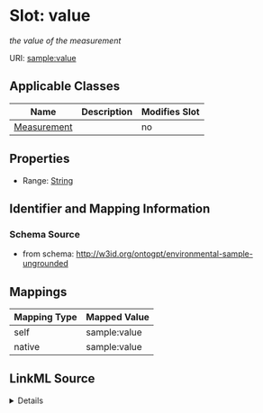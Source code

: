 

# Slot: value


_the value of the measurement_



URI: [sample:value](http://w3id.org/ontogpt/environmental-sample-ungrounded/value)



<!-- no inheritance hierarchy -->





## Applicable Classes

| Name | Description | Modifies Slot |
| --- | --- | --- |
| [Measurement](Measurement.md) |  |  no  |







## Properties

* Range: [String](String.md)





## Identifier and Mapping Information







### Schema Source


* from schema: http://w3id.org/ontogpt/environmental-sample-ungrounded




## Mappings

| Mapping Type | Mapped Value |
| ---  | ---  |
| self | sample:value |
| native | sample:value |




## LinkML Source

<details>
```yaml
name: value
description: the value of the measurement
from_schema: http://w3id.org/ontogpt/environmental-sample-ungrounded
rank: 1000
alias: value
owner: Measurement
domain_of:
- Measurement
range: string

```
</details>